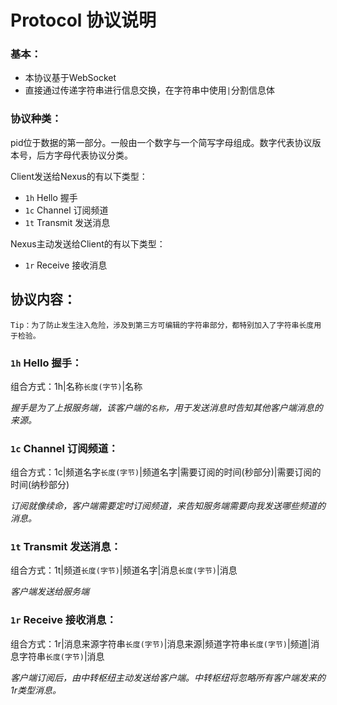 # Protocol 协议说明

### 基本：

 - 本协议基于WebSocket
 - 直接通过传递字符串进行信息交换，在字符串中使用`|`分割信息体

### 协议种类：

pid位于数据的第一部分。一般由一个数字与一个简写字母组成。数字代表协议版本号，后方字母代表协议分类。

Client发送给Nexus的有以下类型：

 - `1h` Hello 握手
 - `1c` Channel 订阅频道
 - `1t` Transmit 发送消息

Nexus主动发送给Client的有以下类型：

- `1r` Receive 接收消息

## 协议内容：

`Tip：为了防止发生注入危险，涉及到第三方可编辑的字符串部分，都特别加入了字符串长度用于检验。`

### `1h` Hello 握手：

组合方式：1h|名称`长度(字节)`|名称

_握手是为了上报服务端，该客户端的`名称`，用于发送消息时告知其他客户端消息的来源。_

### `1c` Channel 订阅频道：

组合方式：1c|频道名字`长度(字节)`|频道名字|需要订阅的时间(秒部分)|需要订阅的时间(纳秒部分)

_订阅就像续命，客户端需要定时订阅频道，来告知服务端需要向我发送哪些频道的消息。_

### `1t` Transmit 发送消息：

组合方式：1t|频道`长度(字节)`|频道名字|消息`长度(字节)`|消息

_客户端发送给服务端_

### `1r` Receive 接收消息：

组合方式：1r|消息来源字符串`长度(字节)`|消息来源|频道字符串`长度(字节)`|频道|消息字符串`长度(字节)`|消息

_客户端订阅后，由中转枢纽主动发送给客户端。中转枢纽将忽略所有客户端发来的1r类型消息。_
